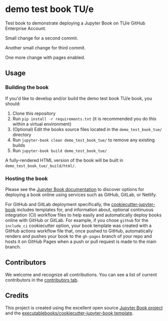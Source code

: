 # demo test book TU/e

Test book to demonstrate deploying a Jupyter Book on TU/e GitHub Enterprise Account.

Small change for a second commit.

Another small change for third commit.

One more change with pages enabled.

## Usage

### Building the book

If you'd like to develop and/or build the demo test book TU/e book, you should:

1. Clone this repository
2. Run `pip install -r requirements.txt` (it is recommended you do this within a virtual environment)
3. (Optional) Edit the books source files located in the `demo_test_book_tue/` directory
4. Run `jupyter-book clean demo_test_book_tue/` to remove any existing builds
5. Run `jupyter-book build demo_test_book_tue/`

A fully-rendered HTML version of the book will be built in `demo_test_book_tue/_build/html/`.

### Hosting the book

Please see the [Jupyter Book documentation](https://jupyterbook.org/publish/web.html) to discover options for deploying a book online using services such as GitHub, GitLab, or Netlify.

For GitHub and GitLab deployment specifically, the [cookiecutter-jupyter-book](https://github.com/executablebooks/cookiecutter-jupyter-book) includes templates for, and information about, optional continuous integration (CI) workflow files to help easily and automatically deploy books online with GitHub or GitLab. For example, if you chose `github` for the `include_ci` cookiecutter option, your book template was created with a GitHub actions workflow file that, once pushed to GitHub, automatically renders and pushes your book to the `gh-pages` branch of your repo and hosts it on GitHub Pages when a push or pull request is made to the main branch.

## Contributors

We welcome and recognize all contributions. You can see a list of current contributors in the [contributors tab](https://github.com/ehoogerwoordtue/demo_test_book_tue/graphs/contributors).

## Credits

This project is created using the excellent open source [Jupyter Book project](https://jupyterbook.org/) and the [executablebooks/cookiecutter-jupyter-book template](https://github.com/executablebooks/cookiecutter-jupyter-book).
